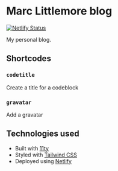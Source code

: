 # Marc Littlemore blog

[![Netlify Status](https://api.netlify.com/api/v1/badges/9805f848-927b-4a33-adcd-d0f49f9f3bcf/deploy-status)](https://app.netlify.com/sites/marcl/deploys)

My personal blog.

## Shortcodes

### `codetitle`

Create a title for a codeblock

### `gravatar`

Add a gravatar

## Technologies used

- Built with [11ty](https://www.11ty.dev/)
- Styled with [Tailwind CSS](https://tailwindcss.com/)
- Deployed using [Netlify](http://netlify.com/)

